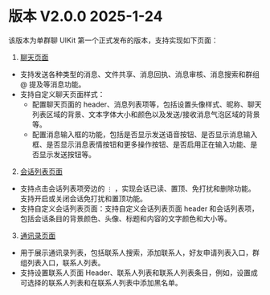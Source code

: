 # 版本 V2.0.0 2025-1-24

该版本为单群聊 UIKit 第一个正式发布的版本，支持实现如下页面：

1. [聊天页面](chatuikit_chat.html)

- 支持发送各种类型的消息、文件共享、消息回执、消息审核、消息搜索和群组 @ 提及等消息功能。
- 支持自定义聊天页面样式：
  - 配置聊天页面的 header、消息列表项等，包括设置头像样式、昵称、聊天列表区域的背景、文本字体大小和颜色以及发送/接收消息气泡区域的背景等。
  - 配置消息输入框的功能，包括是否显示发送语音按钮、是否显示消息输入框、是否显示消息表情按钮和更多操作按钮、是否启用正在输入功能、是否显示发送按钮等。

2. [会话列表页面](chatuikit_conversation.html)

- 支持点击会话列表项旁边的 `⋮` ，实现会话已读、置顶、免打扰和删除功能。支持开启或关闭会话免打扰和置顶功能。
- 支持自定义会话列表页面：支持自定义会话列表页面 header 和会话列表项，包括会话条目的背景颜色、头像、标题和内容的文字颜色和大小等。

3. [通讯录页面](chatuikit_contactlist.html)

- 用于展示通讯录列表，包括联系人搜索，添加联系人，好友申请列表入口，群组列表入口，联系人列表。
- 支持设置联系人页面 Header、联系人列表和联系人列表条目，例如，设置成可选择的联系人列表和在联系人列表中添加黑名单。